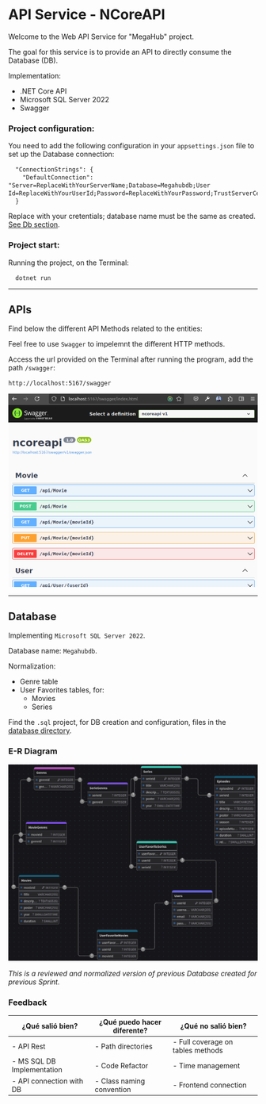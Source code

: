 # API Service - NCoreAPI

Welcome to the Web API Service for "MegaHub" project.

The goal for this service is to provide an API to directly consume the Database (DB).

Implementation:
- .NET Core API
- Microsoft SQL Server 2022
- Swagger

### Project configuration:
You need to add the following configuration in your `appsettings.json` file to set up the Database connection:

```
  "ConnectionStrings": {
    "DefaultConnection": "Server=ReplaceWithYourServerName;Database=Megahubdb;User Id=ReplaceWithYourUserId;Password=ReplaceWithYourPassword;TrustServerCertificate=true;"
  }
```
Replace with your cretentials; database name must be the same as created. [See Db section](##-Database).

### Project start:

Running the project, on the Terminal:
```
  dotnet run
```


---

## APIs

Find below the different API Methods related to the entities:

Feel free to use `Swagger` to impelemnt the different HTTP methods.

Access the url provided on the Terminal after running the program, add the path `/swagger`:
```
http://localhost:5167/swagger
```

![swagger screenshot](public/swagger-screenshot.png)


---


## Database

Implementing `Microsoft SQL Server 2022`.

Database name: `Megahubdb`.

Normalization:
- Genre table
- User Favorites tables, for:
  - Movies
  - Series

Find the `.sql` project, for DB creation and configuration, files in the [database directory](/ncoreapi/database/).


### E-R Diagram

![alt text](public/megahub-db-normal.png)

*This is a reviewed and normalized version of previous Database created for previous Sprint.*


### Feedback

| ¿Qué salió bien? | ¿Qué puedo hacer diferente? | ¿Qué no salió bien?
| ------ | ----------- | ----------- |
| - API Rest | - Path directories | - Full coverage on tables methods
| - MS SQL DB Implementation  | - Code Refactor | - Time management
| - API connection with DB | - Class naming convention | - Frontend connection